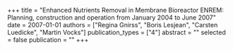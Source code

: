 +++
title = "Enhanced Nutrients Removal in Membrane Bioreactor ENREM: Planning, construction and operation from January 2004 to June 2007"
date = 2007-01-01
authors = ["Regina Gnirss", "Boris Lesjean", "Carsten Luedicke", "Martin Vocks"]
publication_types = ["4"]
abstract = ""
selected = false
publication = ""
+++

